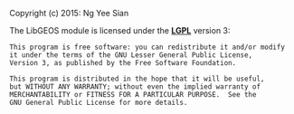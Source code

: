 Copyright (c) 2015: Ng Yee Sian
         
The LibGEOS module is licensed under the **[LGPL]** version 3:

[LGPL]: http://www.gnu.org/licenses/lgpl-3.0.txt

    This program is free software: you can redistribute it and/or modify
    it under the terms of the GNU Lesser General Public License, 
    Version 3, as published by the Free Software Foundation.

    This program is distributed in the hope that it will be useful,
    but WITHOUT ANY WARRANTY; without even the implied warranty of
    MERCHANTABILITY or FITNESS FOR A PARTICULAR PURPOSE.  See the
    GNU General Public License for more details.